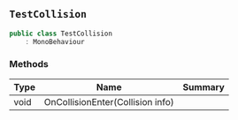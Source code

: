 ## `TestCollision`

```csharp
public class TestCollision
    : MonoBehaviour

```

### Methods

| Type | Name | Summary | 
| --- | --- | --- | 
| void | OnCollisionEnter(Collision info) |  | 


